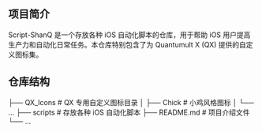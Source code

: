 ## 项目简介
Script-ShanQ 是一个存放各种 iOS 自动化脚本的仓库，用于帮助 iOS 用户提高生产力和自动化日常任务。本仓库特别包含了为 Quantumult X (QX) 提供的自定义图标集。

## 仓库结构


├── QX_Icons          # QX 专用自定义图标目录
│   ├── Chick          # 小鸡风格图标
│   └── ...
├── scripts           # 存放各种 iOS 自动化脚本
├── README.md         # 项目介绍文件
└── ...